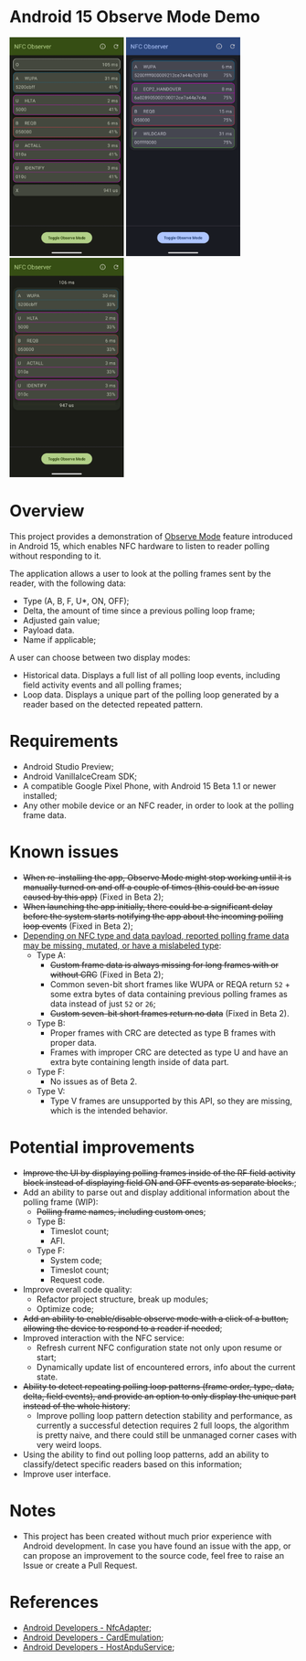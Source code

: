 # Android 15 Observe Mode Demo

<p float="left">
  <img src="./assets/SCREENSHOT.HISTORY.webp" alt="![Screenshot with history of polling events displayed]" width=200px>
  <img src="./assets/SCREENSHOT.LOOP.webp" alt="![Screenshot with polling loop of an iPhone displayed]" width=200px>
  <img src="./assets/SCREENSHOT.LOOP.DELTA.webp" alt="![Screenshot with polling loop of an HID reader displayed]" width=200px>
</p>


# Overview

This project provides a demonstration of [Observe Mode](https://developer.android.com/reference/android/nfc/NfcAdapter#isObserveModeSupported()) feature introduced in Android 15, which enables NFC hardware to listen to reader polling without responding to it.

The application allows a user to look at the polling frames sent by the reader, with the following data:
* Type (A, B, F, U*, ON, OFF);
* Delta, the amount of time since a previous polling loop frame;
* Adjusted gain value;
* Payload data.
* Name if applicable;

A user can choose between two display modes:
* Historical data. Displays a full list of all polling loop events, including field activity events and all polling frames;
* Loop data. Displays a unique part of the polling loop generated by a reader based on the detected repeated pattern.


# Requirements

* Android Studio Preview;
* Android VanillaIceCream SDK;
* A compatible Google Pixel Phone, with Android 15 Beta 1.1 or newer installed;
* Any other mobile device or an NFC reader, in order to look at the polling frame data.


# Known issues

* ~~When re-installing the app, Observe Mode might stop working until it is manually turned on and off a couple of times (this could be an issue caused by this app)~~ (Fixed in Beta 2);
* ~~When launching the app initially, there could be a significant delay before the system starts notifying the app about the incoming polling loop events~~ (Fixed in Beta 2);
* [Depending on NFC type and data payload, reported polling frame data may be missing, mutated, or have a mislabeled type](https://issuetracker.google.com/issues/334298675):
    - Type A:
        - ~~Custom frame data is always missing for long frames with or without CRC~~ (Fixed in Beta 2); 
        - Common seven-bit short frames like WUPA or REQA return `52` + some extra bytes of data containing previous polling frames as data instead of just `52` or `26`;
        - ~~Custom seven-bit short frames return no data~~ (Fixed in Beta 2).
    - Type B:
        - Proper frames with CRC are detected as type B frames with proper data.
        - Frames with improper CRC are detected as type U and have an extra byte containing length inside of data part.
    - Type F:
        - No issues as of Beta 2.
    - Type V:
        - Type V frames are unsupported by this API, so they are missing, which is the intended behavior.


# Potential improvements

* ~~Improve the UI by displaying polling frames inside of the RF field activity block instead of displaying field ON and OFF events as separate blocks.~~;
* Add an ability to parse out and display additional information about the polling frame (WIP):
  * ~~Polling frame names, including custom ones~~;
  * Type B:
    * Timeslot count;
    * AFI.
  * Type F:
    * System code;
    * Timeslot count;
    * Request code.
* Improve overall code quality:
  * Refactor project structure, break up modules;
  * Optimize code;
* ~~Add an ability to enable/disable observe mode with a click of a button, allowing the device to respond to a reader if needed~~;
* Improved interaction with the NFC service:
  * Refresh current NFC configuration state not only upon resume or start;
  * Dynamically update list of encountered errors, info about the current state.
* ~~Ability to detect repeating polling loop patterns (frame order, type, data, delta, field events), and provide an option to only display the unique part instead of the whole history~~:
  * Improve polling loop pattern detection stability and performance, as currently a successful detection requires 2 full loops, the algorithm is pretty naive, and there could still be unmanaged corner cases with very weird loops.
* Using the ability to find out polling loop patterns, add an ability to classify/detect specific readers based on this information;
* Improve user interface.


# Notes

* This project has been created without much prior experience with Android development. In case you have found an issue with the app, or can propose an improvement to the source code, feel free to raise an Issue or create a Pull Request.


# References

* [Android Developers - NfcAdapter](https://developer.android.com/reference/android/nfc/NfcAdapter);
* [Android Developers - CardEmulation](https://developer.android.com/reference/android/nfc/cardemulation/CardEmulation);
* [Android Developers - HostApduService](https://developer.android.com/reference/android/nfc/cardemulation/HostApduService);

